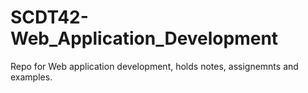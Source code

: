 # SCDT42-Web_Application_Development
Repo for Web application development, holds notes, assignemnts and examples.
